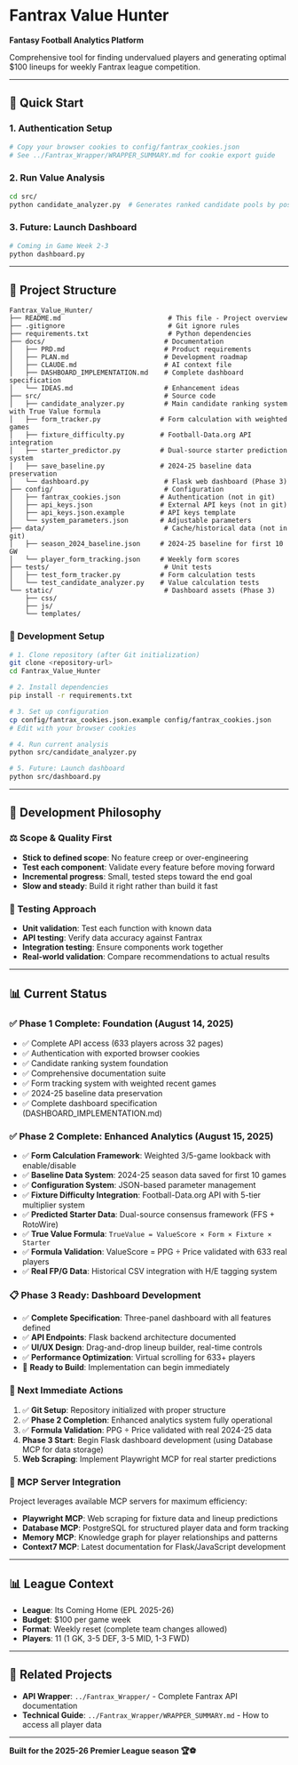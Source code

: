 # Fantrax Value Hunter
**Fantasy Football Analytics Platform**

Comprehensive tool for finding undervalued players and generating optimal $100 lineups for weekly Fantrax league competition.

---

## 🚀 **Quick Start**

### **1. Authentication Setup**
```bash
# Copy your browser cookies to config/fantrax_cookies.json
# See ../Fantrax_Wrapper/WRAPPER_SUMMARY.md for cookie export guide
```

### **2. Run Value Analysis**
```bash
cd src/
python candidate_analyzer.py  # Generates ranked candidate pools by position
```

### **3. Future: Launch Dashboard**
```bash
# Coming in Game Week 2-3
python dashboard.py
```

---

## 📁 **Project Structure**

```
Fantrax_Value_Hunter/
├── README.md                           # This file - Project overview
├── .gitignore                          # Git ignore rules
├── requirements.txt                    # Python dependencies
├── docs/                              # Documentation
│   ├── PRD.md                         # Product requirements
│   ├── PLAN.md                        # Development roadmap
│   ├── CLAUDE.md                      # AI context file
│   ├── DASHBOARD_IMPLEMENTATION.md    # Complete dashboard specification
│   └── IDEAS.md                       # Enhancement ideas
├── src/                               # Source code
│   ├── candidate_analyzer.py          # Main candidate ranking system with True Value formula
│   ├── form_tracker.py               # Form calculation with weighted games
│   ├── fixture_difficulty.py         # Football-Data.org API integration
│   ├── starter_predictor.py          # Dual-source starter prediction system
│   ├── save_baseline.py              # 2024-25 baseline data preservation
│   └── dashboard.py                   # Flask web dashboard (Phase 3)
├── config/                            # Configuration
│   ├── fantrax_cookies.json          # Authentication (not in git)
│   ├── api_keys.json                 # External API keys (not in git)
│   ├── api_keys.json.example         # API keys template
│   └── system_parameters.json        # Adjustable parameters
├── data/                              # Cache/historical data (not in git)
│   ├── season_2024_baseline.json     # 2024-25 baseline for first 10 GW
│   └── player_form_tracking.json     # Weekly form scores
├── tests/                             # Unit tests
│   ├── test_form_tracker.py          # Form calculation tests
│   └── test_candidate_analyzer.py    # Value calculation tests
└── static/                            # Dashboard assets (Phase 3)
    ├── css/
    ├── js/
    └── templates/
```

### **🔧 Development Setup**
```bash
# 1. Clone repository (after Git initialization)
git clone <repository-url>
cd Fantrax_Value_Hunter

# 2. Install dependencies
pip install -r requirements.txt

# 3. Set up configuration
cp config/fantrax_cookies.json.example config/fantrax_cookies.json
# Edit with your browser cookies

# 4. Run current analysis
python src/candidate_analyzer.py

# 5. Future: Launch dashboard
python src/dashboard.py
```

---

## 🎯 **Development Philosophy**

### **⚖️ Scope & Quality First**
- **Stick to defined scope**: No feature creep or over-engineering
- **Test each component**: Validate every feature before moving forward
- **Incremental progress**: Small, tested steps toward the end goal
- **Slow and steady**: Build it right rather than build it fast

### **🧪 Testing Approach**
- **Unit validation**: Test each function with known data
- **API testing**: Verify data accuracy against Fantrax
- **Integration testing**: Ensure components work together
- **Real-world validation**: Compare recommendations to actual results

---

## 📊 **Current Status**

### **✅ Phase 1 Complete: Foundation (August 14, 2025)**
- ✅ Complete API access (633 players across 32 pages)
- ✅ Authentication with exported browser cookies  
- ✅ Candidate ranking system foundation
- ✅ Comprehensive documentation suite
- ✅ Form tracking system with weighted recent games
- ✅ 2024-25 baseline data preservation
- ✅ Complete dashboard specification (DASHBOARD_IMPLEMENTATION.md)

### **✅ Phase 2 Complete: Enhanced Analytics (August 15, 2025)**
- ✅ **Form Calculation Framework**: Weighted 3/5-game lookback with enable/disable
- ✅ **Baseline Data System**: 2024-25 season data saved for first 10 games
- ✅ **Configuration System**: JSON-based parameter management
- ✅ **Fixture Difficulty Integration**: Football-Data.org API with 5-tier multiplier system
- ✅ **Predicted Starter Data**: Dual-source consensus framework (FFS + RotoWire)
- ✅ **True Value Formula**: `TrueValue = ValueScore × Form × Fixture × Starter`
- ✅ **Formula Validation**: ValueScore = PPG ÷ Price validated with 633 real players
- ✅ **Real FP/G Data**: Historical CSV integration with H/E tagging system

### **📋 Phase 3 Ready: Dashboard Development**
- ✅ **Complete Specification**: Three-panel dashboard with all features defined
- ✅ **API Endpoints**: Flask backend architecture documented
- ✅ **UI/UX Design**: Drag-and-drop lineup builder, real-time controls
- ✅ **Performance Optimization**: Virtual scrolling for 633+ players
- 🎯 **Ready to Build**: Implementation can begin immediately

### **🚀 Next Immediate Actions**
1. ✅ **Git Setup**: Repository initialized with proper structure
2. ✅ **Phase 2 Completion**: Enhanced analytics system fully operational
3. ✅ **Formula Validation**: PPG ÷ Price validated with real 2024-25 data
4. **Phase 3 Start**: Begin Flask dashboard development (using Database MCP for data storage)
5. **Web Scraping**: Implement Playwright MCP for real starter predictions

### **🔧 MCP Server Integration**
Project leverages available MCP servers for maximum efficiency:
- **Playwright MCP**: Web scraping for fixture data and lineup predictions
- **Database MCP**: PostgreSQL for structured player data and form tracking  
- **Memory MCP**: Knowledge graph for player relationships and patterns
- **Context7 MCP**: Latest documentation for Flask/JavaScript development

---

## 📊 **League Context**

- **League**: Its Coming Home (EPL 2025-26)
- **Budget**: $100 per game week
- **Format**: Weekly reset (complete team changes allowed)
- **Players**: 11 (1 GK, 3-5 DEF, 3-5 MID, 1-3 FWD)

---

## 🔗 **Related Projects**

- **API Wrapper**: `../Fantrax_Wrapper/` - Complete Fantrax API documentation
- **Technical Guide**: `../Fantrax_Wrapper/WRAPPER_SUMMARY.md` - How to access all player data

---

**Built for the 2025-26 Premier League season 🏆⚽**